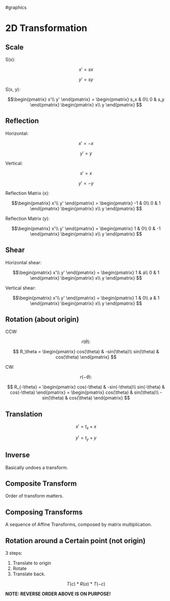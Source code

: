 #graphics

# 2D Transformation

## Scale

S(x):

$$ 
x' = sx
$$

$$ 
y' = sy
$$

S(x, y):

$$\begin{pmatrix}   x'\\   y'   \end{pmatrix} = \begin{pmatrix}   s_x & 0\\   0 & s_y  \end{pmatrix} \begin{pmatrix}   x\\   y   \end{pmatrix}
$$

## Reflection

Horizontal: 

$$ 
x' = -x
$$

$$ 
y' = y
$$

Vertical: 

$$ 
x' = x
$$

$$ 
y' = -y
$$

Reflection Matrix (x):

$$\begin{pmatrix}   x'\\   y'   \end{pmatrix} = \begin{pmatrix}   -1 & 0\\   0 & 1  \end{pmatrix} \begin{pmatrix}   x\\   y   \end{pmatrix}
$$

Reflection Matrix (y):

$$\begin{pmatrix}   x'\\   y'   \end{pmatrix} = \begin{pmatrix}   1 & 0\\   0 & -1  \end{pmatrix} \begin{pmatrix}   x\\   y   \end{pmatrix}
$$

## Shear

Horizontal shear:

$$\begin{pmatrix}   x'\\   y'   \end{pmatrix} = \begin{pmatrix}   1 & a\\   0 & 1  \end{pmatrix} \begin{pmatrix}   x\\   y   \end{pmatrix}
$$

Vertical shear:

$$\begin{pmatrix}   x'\\   y'   \end{pmatrix} = \begin{pmatrix}   1 & 0\\   a & 1  \end{pmatrix} \begin{pmatrix}   x\\   y   \end{pmatrix}
$$

## Rotation (about origin)

CCW:

$$r(\theta):$$

$$ R_\theta = \begin{pmatrix}   cos(\theta) & -sin(\theta)\\   sin(\theta) & cos(\theta)  \end{pmatrix}
$$

CW: 

$$r(-\theta):$$

$$ R_{-\theta} = \begin{pmatrix}   cos(-\theta) & -sin(-\theta)\\   sin(-\theta) & cos(-\theta)  \end{pmatrix} = \begin{pmatrix}   cos(\theta) & sin(\theta)\\   -sin(\theta) & cos(\theta)  \end{pmatrix}
$$

## Translation

$$ 
x' = t_x + x
$$

$$ 
y' = t_y+y
$$

## Inverse

Basically undoes a transform.

## Composite Transform

Order of transform matters. 

## Composing Transforms

A sequence of Affine Transforms, composed by matrix multiplication.

## Rotation around a Certain point (not origin)

3 steps:

1. Translate to origin
2. Rotate
3. Translate back.  

$$T(c) * R(\alpha) * T(-c)$$

**NOTE: REVERSE ORDER ABOVE IS ON PURPOSE!**
